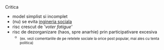 Critica

- model simplist si incomplet
- (nu) se evita <a href="https://imgur.com/gallery/inginerie-sociala-fRERkCS">ingineria sociala</a>
- risc crescut de _'voter fatigue'_
- risc de dezorganizare (haos, spre anarhie) prin participativare excesiva
  - <sub>(ex. vezi comentariile de pe retelele sociale la orice post popular, mai ales cu tenta politica)</sub>
